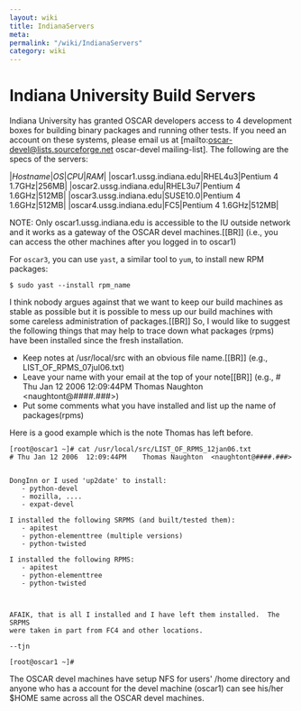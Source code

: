 ```yaml
---
layout: wiki
title: IndianaServers
meta: 
permalink: "/wiki/IndianaServers"
category: wiki
---
```

<!-- Name: IndianaServers -->
<!-- Version: 8 -->
<!-- Author: dikim -->

# Indiana University Build Servers

Indiana University has granted OSCAR developers access to 4 development boxes for building binary packages and running other tests.  If you need an account on these systems, please email us at [mailto:oscar-devel@lists.sourceforge.net oscar-devel mailing-list].  The following are the specs of the servers:

|*Hostname*|*OS*|*CPU*|*RAM*|
|oscar1.ussg.indiana.edu|RHEL4u3|Pentium 4 1.7GHz|256MB|
|oscar2.ussg.indiana.edu|RHEL3u7|Pentium 4 1.6GHz|512MB|
|oscar3.ussg.indiana.edu|SUSE10.0|Pentium 4 1.6GHz|512MB|
|oscar4.ussg.indiana.edu|FC5|Pentium 4 1.6GHz|512MB|

NOTE:
Only oscar1.ussg.indiana.edu is accessible to the IU outside network and it works as a gateway of the OSCAR devel machines.[[BR]]
(i.e., you can access the other machines after you logged in to oscar1)

For `oscar3`, you can use `yast`, a similar tool to `yum`, to install new RPM packages:


    $ sudo yast --install rpm_name

I think nobody argues against that we want to keep our build machines as stable as possible but it is possible to mess up our build machines with some careless administration of packages.[[BR]]
So, I would like to suggest the following things that may help to trace down what packages (rpms) have been installed since the fresh installation.

 * Keep notes at /usr/local/src with an obvious file name.[[BR]]
   (e.g., LIST_OF_RPMS_07jul06.txt)
 * Leave your name with your email at the top of your note[[BR]]
   (e.g., # Thu Jan 12 2006  12:09:44PM    Thomas Naughton  <naughtont@####.###>)
 * Put some comments what you have installed and list up the name of packages(rpms)


Here is a good example which is the note Thomas has left before.

    [root@oscar1 ~]# cat /usr/local/src/LIST_OF_RPMS_12jan06.txt
    # Thu Jan 12 2006  12:09:44PM    Thomas Naughton  <naughtont@####.###>
    
    
    DongInn or I used 'up2date' to install:
       - python-devel
       - mozilla, ....
       - expat-devel
    
    I installed the following SRPMS (and built/tested them):
       - apitest
       - python-elementtree (multiple versions)
       - python-twisted
    
    I installed the following RPMS:
       - apitest
       - python-elementtree
       - python-twisted
    
    
    
    AFAIK, that is all I installed and I have left them installed.  The SRPMS
    were taken in part from FC4 and other locations.
    
    --tjn
    
    [root@oscar1 ~]#

The OSCAR devel machines have setup NFS for users' /home directory and anyone who has a account for the devel machine (oscar1) can see his/her $HOME same across all the OSCAR devel machines.